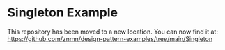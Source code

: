 # Singleton Example

This repository has been moved to a new location. You can now find it at:
https://github.com/znmn/design-pattern-examples/tree/main/Singleton
